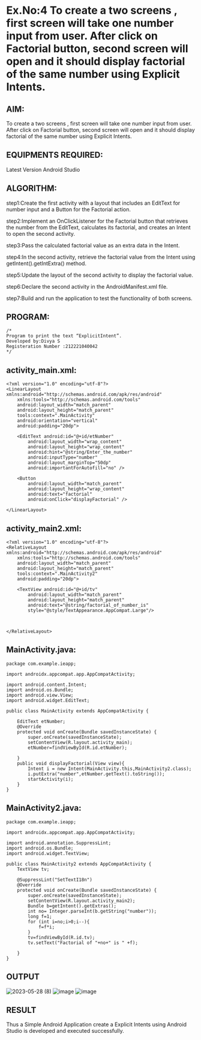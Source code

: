 # Ex.No:4 To create a two screens , first screen will take one number input from user. After click on Factorial button, second screen will open and it should display factorial of the same number using Explicit Intents.


## AIM:

To create a two screens , first screen will take one number input from user. After click on Factorial button, second screen will open and it should display factorial of the same number using Explicit Intents.


## EQUIPMENTS REQUIRED:

Latest Version Android Studio

## ALGORITHM:
step1:Create the first activity with a layout that includes an EditText for number input and a Button for the Factorial action.

step2:Implement an OnClickListener for the Factorial button that retrieves the number from the EditText, calculates its factorial, and creates an Intent to open the second activity.

step3:Pass the calculated factorial value as an extra data in the Intent.

step4:In the second activity, retrieve the factorial value from the Intent using getIntent().getIntExtra() method.

step5:Update the layout of the second activity to display the factorial value.

step6:Declare the second activity in the AndroidManifest.xml file.

step7:Build and run the application to test the functionality of both screens.

## PROGRAM:
```
/*
Program to print the text “ExplicitIntent”.
Developed by:Divya S
Registeration Number :212221040042
*/
```

## activity_main.xml:
```
<?xml version="1.0" encoding="utf-8"?>
<LinearLayout xmlns:android="http://schemas.android.com/apk/res/android"
    xmlns:tools="http://schemas.android.com/tools"
    android:layout_width="match_parent"
    android:layout_height="match_parent"
    tools:context=".MainActivity"
    android:orientation="vertical"
    android:padding="20dp">

    <EditText android:id="@+id/etNumber"
        android:layout_width="wrap_content"
        android:layout_height="wrap_content"
        android:hint="@string/Enter_the_number"
        android:inputType="number"
        android:layout_marginTop="50dp"
        android:importantForAutofill="no" />

    <Button
        android:layout_width="match_parent"
        android:layout_height="wrap_content"
        android:text="factorial"
        android:onClick="displayFactorial" />

</LinearLayout>
```

## activity_main2.xml:
```
<?xml version="1.0" encoding="utf-8"?>
<RelativeLayout xmlns:android="http://schemas.android.com/apk/res/android"
    xmlns:tools="http://schemas.android.com/tools"
    android:layout_width="match_parent"
    android:layout_height="match_parent"
    tools:context=".MainActivity2"
    android:padding="20dp">

    <TextView android:id="@+id/tv"
        android:layout_width="match_parent"
        android:layout_height="match_parent"
        android:text="@string/factorial_of_number_is"
        style="@style/TextAppearance.AppCompat.Large"/>



</RelativeLayout>
```

## MainActivity.java:
```
package com.example.ieapp;

import androidx.appcompat.app.AppCompatActivity;

import android.content.Intent;
import android.os.Bundle;
import android.view.View;
import android.widget.EditText;

public class MainActivity extends AppCompatActivity {

    EditText etNumber;
    @Override
    protected void onCreate(Bundle savedInstanceState) {
        super.onCreate(savedInstanceState);
        setContentView(R.layout.activity_main);
        etNumber=findViewById(R.id.etNumber);

    }
    public void displayFactorial(View view){
        Intent i = new Intent(MainActivity.this,MainActivity2.class);
        i.putExtra("number",etNumber.getText().toString());
        startActivity(i);
    }
}
```



## MainActivity2.java:
```
package com.example.ieapp;

import androidx.appcompat.app.AppCompatActivity;

import android.annotation.SuppressLint;
import android.os.Bundle;
import android.widget.TextView;

public class MainActivity2 extends AppCompatActivity {
    TextView tv;

    @SuppressLint("SetTextI18n")
    @Override
    protected void onCreate(Bundle savedInstanceState) {
        super.onCreate(savedInstanceState);
        setContentView(R.layout.activity_main2);
        Bundle b=getIntent().getExtras();
        int no= Integer.parseInt(b.getString("number"));
        long f=1;
        for (int i=no;i>0;i--){
            f=f*i;
        }
        tv=findViewById(R.id.tv);
        tv.setText("Factorial of "+no+" is " +f);

    }
}
```

## OUTPUT

![2023-05-28 (8)](https://github.com/divz2711/ExplicitIntents/assets/121245222/ae1d35e7-fdd1-44d8-9372-f2fa721d5140)
![image](https://github.com/divz2711/ExplicitIntents/assets/121245222/f00d0a3d-be24-4a0d-b442-d0f0bfeab114)
![image](https://github.com/divz2711/ExplicitIntents/assets/121245222/b5a5054f-6c7d-4533-ad94-fffc3f912d6c)



## RESULT
Thus a Simple Android Application create a Explicit Intents using Android Studio is developed and executed successfully.

